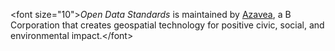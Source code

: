 &lt;font size="10"&gt;_Open Data Standards_ is maintained by [Azavea](https://www.azavea.com/), a B Corporation that creates geospatial technology for positive civic, social, and environmental impact.&lt;/font&gt;

